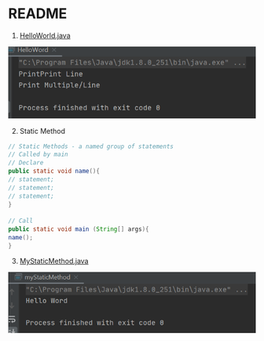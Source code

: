 # README
1. [HelloWorld.java](https://github.com/yclim95/java-basic-example/blob/master/img/helloworld.PNG)

![HelloWorld.java](https://github.com/yclim95/java-basic-example/blob/master/img/helloworld.PNG)


2. Static Method 

```java
// Static Methods - a named group of statements
// Called by main
// Declare 
public static void name(){
// statement;
// statement;
// statement;
}

// Call
public static void main (String[] args){
name();
}
```


3. [MyStaticMethod.java](https://github.com/yclim95/java-basic-example/blob/master/img/myStaticMethod.PNG)
   
 ![MyStaticMethod.java](https://github.com/yclim95/java-basic-example/blob/master/img/myStaticMethod.PNG)